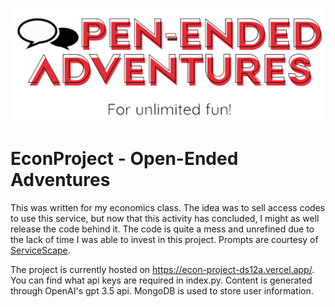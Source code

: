 ![Open-Ended Adventures](/api/static/econlogo.png)

# EconProject - Open-Ended Adventures

This was written for my economics class. The idea was to sell access codes to use this service, but now that this activity has concluded, I might as well release the code behind it. The code is quite a mess and unrefined due to the lack of time I was able to invest in this project. Prompts are courtesy of [ServiceScape](https://www.servicescape.com/writing-prompt-generator). 

The project is currently hosted on https://econ-project-ds12a.vercel.app/. You can find what api keys are required in index.py. Content is generated through OpenAI's gpt 3.5 api. MongoDB is used to store user information. 
